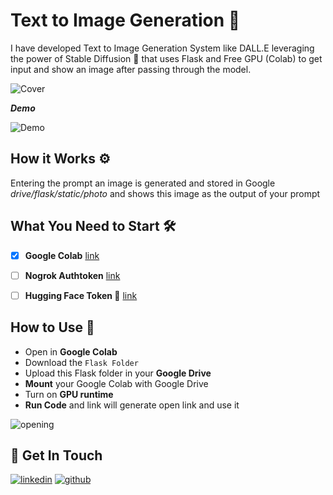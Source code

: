 
# Text to Image Generation 🤗

I have developed Text to Image Generation System like DALL.E leveraging the power of Stable Diffusion 🤗 that uses Flask and Free GPU (Colab) to get input and show an image after passing through the model.

![Cover](https://github.com/bilalansar3/Text-to-image/blob/main/asset/cover.png)

***Demo***

![Demo](https://github.com/bilalansar3/Text-to-image/blob/main/asset/working.gif)

## How it Works ⚙
Entering the prompt an image is generated and stored in Google _drive/flask/static/photo_ and shows this image as the output of your prompt

## What You Need to Start  🛠
- [x] **Google Colab** [link](https://colab.research.google.com/drive)

- [ ] **Nogrok Authtoken** [link](https://dashboard.ngrok.com/get-started/your-authtoken)

- [ ] **Hugging Face Token 🤗** [link](https://huggingface.co/settings/tokens)

## How to Use 📝

- Open in **Google Colab**
- Download the `Flask Folder`
- Upload this Flask folder in your **Google Drive**
- **Mount** your Google Colab with Google Drive
- Turn on **GPU runtime**
- **Run Code** and link will generate open link and use it


![opening](https://github.com/bilalansar3/Text-to-image/blob/main/asset/opening.gif)

## 🔗 Get In Touch

[![linkedin](https://img.shields.io/badge/linkedin-0A66C2?style=for-the-badge&logo=linkedin&logoColor=white)](https://www.linkedin.com/in/bilalahmad3/)
[![github](https://img.shields.io/badge/github-333333?style=for-the-badge&logo=github&logoColor=white)](https://github.com/bilalansar3)
